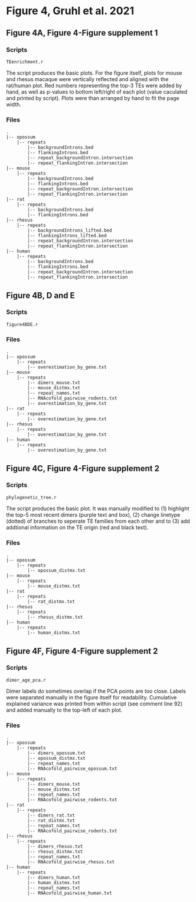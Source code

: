 # Figure 4, Gruhl et al. 2021

## Figure 4A, Figure 4-Figure supplement 1
### Scripts
```TEenrichment.r```

The script produces the basic plots. For the figure itself, plots for mouse and rhesus macaque were vertically reflected and aligned with the rat/human plot. Red numbers representing the top-3 TEs were added by hand, as well as p-values to bottom left/right of each plot (value caculated and printed by script). Plots were than arranged by hand to fit the page width.

### Files
```
.
|-- opossum
	|-- repeats
		|-- backgroundIntrons.bed
		|-- flankingIntrons.bed
		|-- repeat_backgroundIntron.intersection
		|-- repeat_flankingIntron.intersection
|-- mouse
	|-- repeats
		|-- backgroundIntrons.bed
		|-- flankingIntrons.bed
		|-- repeat_backgroundIntron.intersection
		|-- repeat_flankingIntron.intersection
|-- rat
	|-- repeats
		|-- backgroundIntrons.bed
		|-- flankingIntrons.bed
|-- rhesus
	|-- repeats
		|-- backgroundIntrons_lifted.bed
		|-- flankingIntrons_lifted.bed
		|-- repeat_backgroundIntron.intersection
		|-- repeat_flankingIntron.intersection
|-- human
	|-- repeats
		|-- backgroundIntrons.bed
		|-- flankingIntrons.bed
		|-- repeat_backgroundIntron.intersection
		|-- repeat_flankingIntron.intersection
```

## Figure 4B, D and E
### Scripts
```figure4BDE.r```

### Files
```
.
|-- opossum
	|-- repeats
		|-- overestimation_by_gene.txt
|-- mouse
	|-- repeats
		|-- dimers_mouse.txt
		|-- mouse_distmx.txt
		|-- repeat_names.txt
		|-- RNAcofold_pairwise_rodents.txt
		|-- overestimation_by_gene.txt
|-- rat
	|-- repeats
		|-- overestimation_by_gene.txt
|-- rhesus
	|-- repeats
		|-- overestimation_by_gene.txt	
|-- human
	|-- repeats
		|-- overestimation_by_gene.txt
```

## Figure 4C, Figure 4-Figure supplement 2
### Scripts
```phylogenetic_tree.r```

The script produces the basic plot. It was manually modified to (1) highlight the top-5 most recent dimers (purple text and box), (2) change linetype (dotted) of branches to seperate TE families from each other and to (3) add addtional information on the TE origin (red and black text).

### Files
```
.
|-- opossum
	|-- repeats
		|-- opossum_distmx.txt
|-- mouse
	|-- repeats
		|-- mouse_distmx.txt
|-- rat
	|-- repeats
		|-- rat_distmx.txt
|-- rhesus
	|-- repeats
		|-- rhesus_distmx.txt
|-- human
	|-- repeats
		|-- human_distmx.txt
```

## Figure 4F, Figure 4-Figure supplement 2
### Scripts
```dimer_age_pca.r```

Dimer labels do sometimes overlap if the PCA points are too close. Labels were separated manually in the figure itself for readability. Cumulative explained variance was printed from within script (see comment line 92) and added manually to the top-left of each plot.

### Files
```
.
|-- opossum
	|-- repeats
		|-- dimers_opossum.txt
		|-- opossum_distmx.txt
		|-- repeat_names.txt
		|-- RNAcofold_pairwise_opossum.txt
|-- mouse
	|-- repeats
		|-- dimers_mouse.txt
		|-- mouse_distmx.txt
		|-- repeat_names.txt
		|-- RNAcofold_pairwise_rodents.txt
|-- rat
	|-- repeats
		|-- dimers_rat.txt
		|-- rat_distmx.txt
		|-- repeat_names.txt
		|-- RNAcofold_pairwise_rodents.txt
|-- rhesus
	|-- repeats
		|-- dimers_rhesus.txt
		|-- rhesus_distmx.txt
		|-- repeat_names.txt
		|-- RNAcofold_pairwise_rhesus.txt
|-- human
	|-- repeats
		|-- dimers_human.txt
		|-- human_distmx.txt
		|-- repeat_names.txt
		|-- RNAcofold_pairwise_human.txt
```